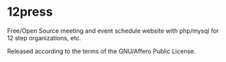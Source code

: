 # 12press

Free/Open Source meeting and event schedule website with php/mysql for 12 step organizations, etc.

Released according to the terms of the GNU/Affero Public License.



